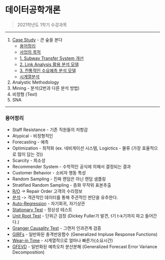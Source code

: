 # 데이터공학개론     
> 2021학년도 1학기 수강과목
---
1. [Case Study](https://github.com/favorcat/SMU-CSE20/blob/master/데이터공학개론/CaseStudy.md#Case-Study) - 큰 숲을 본다
    - [용어정리](https://github.com/favorcat/SMU-CSE20/blob/master/데이터공학개론/CaseStudy.md#용어정리)
    - [사업의 목적](https://github.com/favorcat/SMU-CSE20/blob/master/데이터공학개론/CaseStudy.md#사업의-목적)
    - [1. Subway Transfer System 개선](https://github.com/favorcat/SMU-CSE20/blob/master/데이터공학개론/CaseStudy.md#11-Subway-Transfer-System-개선)
    - [2. Link Analysis 활용 분석 모델](https://github.com/favorcat/SMU-CSE20/blob/master/데이터공학개론/CaseStudy.md#12-Link-Analysis-활용-분석-모델)
    - [3. 전통적인 수요예측 분석 모델](https://github.com/favorcat/SMU-CSE20/blob/master/데이터공학개론/CaseStudy.md#13-전통적인-수요예측-분석-모델)
    - [시계열분석](https://github.com/favorcat/SMU-CSE20/blob/master/데이터공학개론/CaseStudy.md#132-시계열분석)
2. Analystic Methodology
3. Mining - 분석(2번과 다른 분석 방법)
4. 비정형 (Text)
5. SNA
---

### 용어정리

* Staff Resistance - 기존 직원들의 저항감
* Atypical - 비정형적인
* Forecasting - 예측
* Optimization - 최적화
  (ex. 네비게이션 시스템, Logictics - 물류 (가장 효율적으로 많이 담는 것))
* Scarcity - 희소성
* Recommender System - 수학적인 공식에 의해서 결정되는 결과
* Customer Behavior - 소비자 행동 특성
* Random Sampling - 진짜 랜덤은 아닌 랜덤 샘플링
* Stratified Random Sampling - 층화 무작위 표본추출
* [R/O](https://github.com/favorcat/SMU-CSE20/blob/master/데이터공학개론/CaseStudy.md#RO) → Repair Order 고객의 수리정보
* [분석](https://github.com/favorcat/SMU-CSE20/blob/master/데이터공학개론/CaseStudy.md#RO) -> 객관적인 데이터를 통해 주관적인 판단을 유추한다.
* [Auto-Regression](https://github.com/favorcat/SMU-CSE20/blob/master/데이터공학개론/CaseStudy.md#시계열분석) - 자기회귀, 자기상관
* [Stationary Test](https://github.com/favorcat/SMU-CSE20/blob/master/데이터공학개론/CaseStudy.md#stage2) - 정상성 테스트
* [Unit Root Test](https://github.com/favorcat/SMU-CSE20/blob/master/데이터공학개론/CaseStudy.md#stage2) - 단위근 검정 (Dickey Fuller가 발견, t기 t-k기까지 파고 들어간다.)
* [Granger Causality Test](https://github.com/favorcat/SMU-CSE20/blob/master/데이터공학개론/CaseStudy.md#stage3) - 그랜저 인과관계 검증
* [GIRFs](https://github.com/favorcat/SMU-CSE20/blob/master/데이터공학개론/CaseStudy.md#stage4) - 일반화된 충격반응함수 (Generalized Impluse Response Functions)
* [Wear-in Time](https://github.com/favorcat/SMU-CSE20/blob/master/데이터공학개론/CaseStudy.md#stage4) - 시계열적으로 얼마나 빠른가(소요시간)
* [GFEVD](https://github.com/favorcat/SMU-CSE20/blob/master/데이터공학개론/CaseStudy.md#stage-5--stage-4) - 일반화된 예측오차 분산분해 (Generalized Forecast Error Variance Decomposition)
